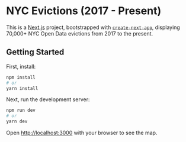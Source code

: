 # NYC Evictions (2017 - Present)

This is a [Next.js](https://nextjs.org/) project, bootstrapped with [`create-next-app`](https://github.com/vercel/next.js/tree/canary/packages/create-next-app), displaying 70,000+ NYC Open Data evictions from 2017 to the present.

## Getting Started

First, install:

```bash
npm install
# or
yarn install
```

Next, run the development server:

```bash
npm run dev
# or
yarn dev
```

Open [http://localhost:3000](http://localhost:3000) with your browser to see the map.